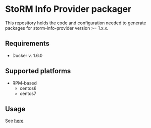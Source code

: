 # StoRM Info Provider packager

This repository holds the code and configuration needed
to generate packages for storm-info-provider version >=  1.x.x.

## Requirements
- Docker v. 1.6.0

## Supported platforms

- RPM-based
	- centos6
	- centos7

## Usage 

See [here](rpm/README.md)
